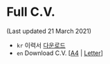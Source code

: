 # Full C.V.
(Last updated 21 March 2021)

* `kr` 이력서 [다운로드](cv_academic_kr.pdf)
* `en` Download C.V. [[A4](cv_academic_a4.pdf) | [Letter](cv_academic_letter.pdf)]